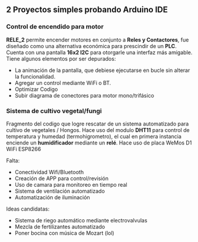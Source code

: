 ## 2 Proyectos simples probando Arduino IDE
### Control de encendido para motor

**RELE_2** permite encender motores en conjunto a **Reles y Contactores**, fue diseñado como una alternativa económica para prescindir de un **PLC**. 
Cuenta con una pantalla **16x2 I2C** para otorgarle una interfaz más amigable.
Tiene algunos elementos por ser depurados:
  - La animación de la pantalla, que debiese ejecutarse en bucle sin alterar la funcionalidad.
  - Agregar un control mediante WiFi o BT.
  - Optimizar Codigo
  - Subir diagrama de conectores para motor mono/trifásico
  
  ### Sistema de cultivo vegetal/fungi

Fragmento del codigo que logre rescatar de un sistema automatizado para cultivo de vegetales / Hongos.
Hace uso del modulo **DHT11** para control de temperatura y humedad (termohigrometro), el cual en primera instancia enciende un **humidificador** mediante un **relé**.
Hace uso de placa WeMos D1 WiFi ESP8266

Falta: 

- Conectividad Wifi/Bluetooth
- Creación de APP para control/revisión
- Uso de camara para monitoreo en tiempo real
- Sistema de ventilación automatizado
- Automatización de iluminación

Ideas candidatas:

- Sistema de riego automático mediante electrovalvulas
- Mezcla de fertilizantes automatizado
- Poner bocina con música de Mozart (lol)
